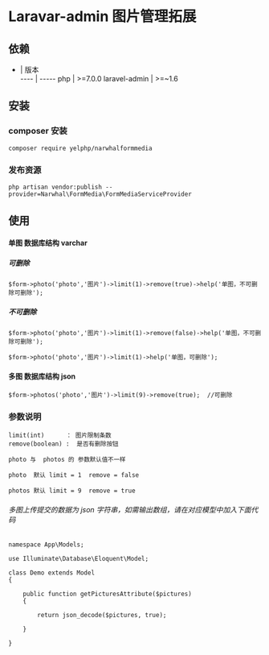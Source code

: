 # Laravar-admin 图片管理拓展

## 依赖

  -    | 版本  
 ---- | ----- 
 php  | >=7.0.0 
 laravel-admin  | >=~1.6 

## 安装

### composer 安装

```
composer require yelphp/narwhalformmedia
```


### 发布资源

```
php artisan vendor:publish --provider=Narwhal\FormMedia\FormMediaServiceProvider
```

## 使用

#### 单图 数据库结构 varchar

##### 可删除

```
$form->photo('photo','图片')->limit(1)->remove(true)->help('单图，不可删除可删除');
```

##### 不可删除

```
$form->photo('photo','图片')->limit(1)->remove(false)->help('单图，不可删除可删除');

$form->photo('photo','图片')->limit(1)->help('单图，可删除');
```

#### 多图 数据库结构 json

```
$form->photos('photo','图片')->limit(9)->remove(true);  //可删除

```

### 参数说明
```
limit(int)      ： 图片限制条数
remove(boolean) :  是否有删除按钮   

photo 与  photos 的 参数默认值不一样

photo  默认 limit = 1  remove = false

photos 默认 limit = 9  remove = true
```


###### 多图上传提交的数据为 json 字符串，如需输出数组，请在对应模型中加入下面代码
```
namespace App\Models;

use Illuminate\Database\Eloquent\Model;

class Demo extends Model
{
	
	public function getPicturesAttribute($pictures)
	{

	    return json_decode($pictures, true);

	}

}
```
